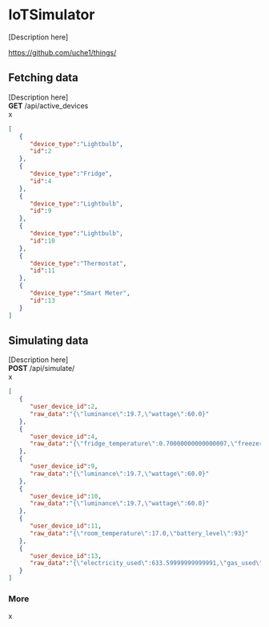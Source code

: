 # IoTSimulator
[Description here]

https://github.com/uche1/things/

## Fetching data
[Description here]<br>
<b>GET</b>
/api/active_devices<br>
x
```json
[  
   {  
      "device_type":"Lightbulb",
      "id":2
   },
   {  
      "device_type":"Fridge",
      "id":4
   },
   {  
      "device_type":"Lightbulb",
      "id":9
   },
   {  
      "device_type":"Lightbulb",
      "id":10
   },
   {  
      "device_type":"Thermostat",
      "id":11
   },
   {  
      "device_type":"Smart Meter",
      "id":13
   }
]
```

## Simulating data
[Description here]<br>
<b>POST</b>
/api/simulate/<br>
x
```json
[  
   {  
      "user_device_id":2,
      "raw_data":"{\"luminance\":19.7,\"wattage\":60.0}"
   },
   {  
      "user_device_id":4,
      "raw_data":"{\"fridge_temperature\":0.70000000000000007,\"freezer_temperature\":-3.8000000000000003}"
   },
   {  
      "user_device_id":9,
      "raw_data":"{\"luminance\":19.7,\"wattage\":60.0}"
   },
   {  
      "user_device_id":10,
      "raw_data":"{\"luminance\":19.7,\"wattage\":60.0}"
   },
   {  
      "user_device_id":11,
      "raw_data":"{\"room_temperature\":17.0,\"battery_level\":93}"
   },
   {  
      "user_device_id":13,
      "raw_data":"{\"electricity_used\":633.59999999999991,\"gas_used\":867.40000000000009}"
   }
]
```

### More
x
